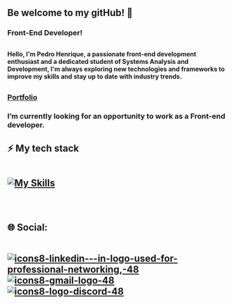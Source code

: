 <h2>Be welcome to my gitHub! 👋</h2>
<h3>Front-End Developer!</h3>

##

<h4>Hello, I'm Pedro Henrique, a passionate front-end development enthusiast and a dedicated student of Systems Analysis and Development,
  I'm always exploring new technologies and frameworks to improve my skills and stay up to date with industry trends.</h4>
  
##

 <h3><a href="https://portfolio-lyart-kappa-87.vercel.app/">Portfolio</a></h3>
 <h3>I’m currently looking for an opportunity to work as a Front-end developer.</h3>


 
##


<h2> ⚡ My tech stack<br>
  
  <br>

[![My Skills](https://skillicons.dev/icons?i=html,css,js,react,typescript,git,mysql)](https://skillicons.dev)


  <br> 
  <h2> 🌐 Social:<br>

  <br>
    
  <a href="https://www.linkedin.com/in/pedro-henrique-8076aa23a/">![icons8-linkedin---in-logo-used-for-professional-networking,-48](https://github.com/pedro-henrique-br/pedro-henrique-br/assets/71238431/c5fb85c3-b6af-4ee1-b299-4ff4b5b0ccac)
</a>
<a href="mailto:phbr10.12@gmail.com?subject=&body=">![icons8-gmail-logo-48](https://github.com/pedro-henrique-br/pedro-henrique-br/assets/71238431/1dee1db8-a0d4-4f6e-9ad9-45b04002b8dd)
</a> 
<a href="https://discord.com/channels/@me/411249164480151562">![icons8-logo-discord-48](https://github.com/pedro-henrique-br/pedro-henrique-br/assets/71238431/075a5048-ed96-4985-bf56-28611ec749ac)
</a> 

